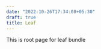 ```yaml
---
date: "2022-10-26T17:34:08+05:30"
draft: true
title: Leaf
---
```


This is root page for leaf bundle
